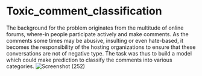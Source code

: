# Toxic_comment_classification
The background for the problem originates
from the multitude of online forums, where-in
people participate actively and make
comments. As the comments some times
may be abusive, insulting or even hate-based,
it becomes the responsibility of the hosting
organizations to ensure that these
conversations are not of negative type. The
task was thus to build a model which could
make prediction to classify the comments into
various categories.
![Screenshot (252)](https://github.com/Nishishrivastava/Toxic_comment_classification/assets/83336594/c0810470-6e0a-4f44-af74-81f2e534b085)


